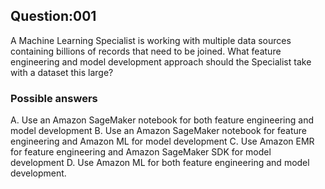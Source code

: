 ## Question:001
A Machine Learning Specialist is working with multiple data sources containing billions of records that need to be joined. What feature engineering and model development approach should the Specialist take with a dataset this large?

### Possible answers

A. Use an Amazon SageMaker notebook for both feature engineering and model development
B. Use an Amazon SageMaker notebook for feature engineering and Amazon ML for model development
C. Use Amazon EMR for feature engineering and Amazon SageMaker SDK for model development
D. Use Amazon ML for both feature engineering and model development.
